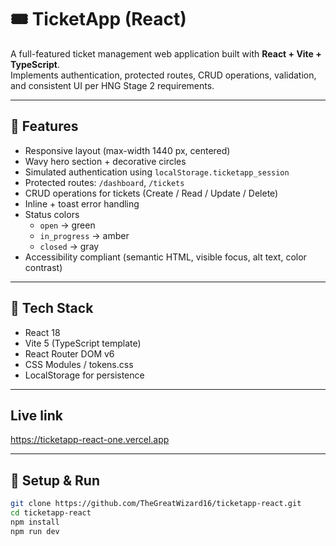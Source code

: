 # 🎟️ TicketApp (React)

A full-featured ticket management web application built with **React + Vite + TypeScript**.  
Implements authentication, protected routes, CRUD operations, validation, and consistent UI per HNG Stage 2 requirements.

---

## 🚀 Features
- Responsive layout (max-width 1440 px, centered)
- Wavy hero section + decorative circles
- Simulated authentication using `localStorage.ticketapp_session`
- Protected routes: `/dashboard`, `/tickets`
- CRUD operations for tickets (Create / Read / Update / Delete)
- Inline + toast error handling
- Status colors  
  - `open` → green  
  - `in_progress` → amber  
  - `closed` → gray
- Accessibility compliant (semantic HTML, visible focus, alt text, color contrast)

---

## 🧩 Tech Stack
- React 18
- Vite 5 (TypeScript template)
- React Router DOM v6
- CSS Modules / tokens.css
- LocalStorage for persistence

---
## Live link
https://ticketapp-react-one.vercel.app

---
## 🧰 Setup & Run

```bash
git clone https://github.com/TheGreatWizard16/ticketapp-react.git
cd ticketapp-react
npm install
npm run dev
